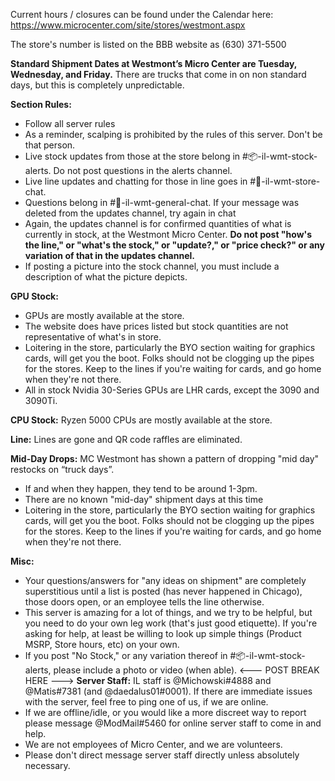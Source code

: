 Current hours / closures can be found under the Calendar here: https://www.microcenter.com/site/stores/westmont.aspx

The store's number is listed on the BBB website as (630) 371-5500

**Standard Shipment Dates at Westmont’s Micro Center are Tuesday, Wednesday, and Friday.** There are trucks that come in on non standard days, but this is completely unpredictable.

**Section Rules:**
- Follow all server rules
- As a reminder, scalping is prohibited by the rules of this server. Don't be that person.
- Live stock updates from those at the store belong in #📦-il-wmt-stock-alerts. Do not post questions in the alerts channel.
- Live line updates and chatting for those in line goes in #🧑-il-wmt-store-chat.
- Questions belong in #💬-il-wmt-general-chat. If your message was deleted from the updates channel, try again in chat
- Again, the updates channel is for confirmed quantities of what is currently in stock, at the Westmont Micro Center. **Do not post "how's the line," or "what's the stock," or "update?," or "price check?" or any variation of that in the updates channel.**
- If posting a picture into the stock channel, you must include a description of what the picture depicts.

**GPU Stock:**
- GPUs are mostly available at the store.
- The website does have prices listed but stock quantities are not representative of what's in store.
- Loitering in the store, particularly the BYO section waiting for graphics cards, will get you the boot. Folks should not be clogging up the pipes for the stores. Keep to the lines if you're waiting for cards, and go home when they're not there.
- All in stock Nvidia 30-Series GPUs are LHR cards, except the 3090 and 3090Ti.

**CPU Stock:**
Ryzen 5000 CPUs are mostly available at the store.

**Line:**
Lines are gone and QR code raffles are eliminated.

**Mid-Day Drops:**
MC Westmont has shown a pattern of dropping "mid day" restocks on “truck days”. 
- If and when they happen, they tend to be around 1-3pm. 
- There are no known "mid-day" shipment days at this time
- Loitering in the store, particularly the BYO section waiting for graphics cards, will get you the boot. Folks should not be clogging up the pipes for the stores. Keep to the lines if you're waiting for cards, and go home when they're not there.

**Misc:**
- Your questions/answers for "any ideas on shipment" are completely superstitious until a list is posted (has never happened in Chicago), those doors open, or an employee tells the line otherwise.
- This server is amazing for a lot of things, and we try to be helpful, but you need to do your own leg work (that's just good etiquette). If you're asking for help, at least be willing to look up simple things (Product MSRP, Store hours, etc) on your own.
- If you post "No Stock," or any variation thereof in #📦-il-wmt-stock-alerts, please include a photo or video (when able).
<--- POST BREAK HERE --->
**Server Staff:**
IL staff is @Michowski#4888 and @Matis#7381 (and @daedalus01#0001). If there are immediate issues with the server, feel free to ping one of us, if we are online. 
- If we are offline/idle, or you would like a more discreet way to report please message @ModMail#5460 for online server staff to come in and help. 
- We are not employees of Micro Center, and we are volunteers.
- Please don't direct message server staff directly unless absolutely necessary.